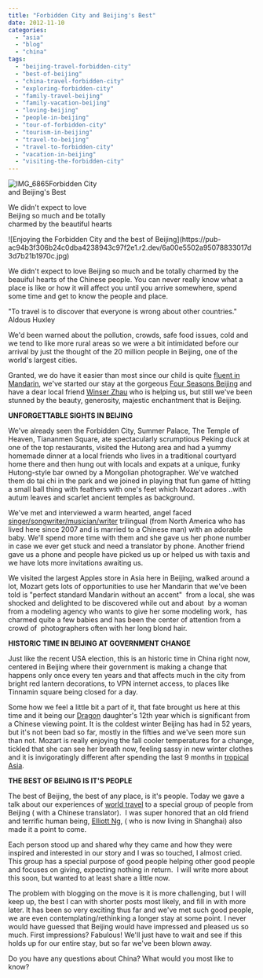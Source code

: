 ```yaml
---
title: "Forbidden City and Beijing's Best"
date: 2012-11-10
categories: 
  - "asia"
  - "blog"
  - "china"
tags: 
  - "beijing-travel-forbidden-city"
  - "best-of-beijing"
  - "china-travel-forbidden-city"
  - "exploring-forbidden-city"
  - "family-travel-beijing"
  - "family-vacation-beijing"
  - "loving-beijing"
  - "people-in-beijing"
  - "tour-of-forbidden-city"
  - "tourism-in-beijing"
  - "travel-to-beijing"
  - "travel-to-forbidden-city"
  - "vacation-in-beijing"
  - "visiting-the-forbidden-city"
---
```


![IMG_6865](https://pub-ac94b3f306b24c0dba4238943c97f2e1.r2.dev/6a00e5502a95078833017c334c8a57970b.jpg)Forbidden City  
and Beijing's Best  
  
We didn't expect to love  
Beijing so much and be totally  
charmed by the beautiful hearts

<!--more--> ![Enjoying the Forbidden City and the best of Beijing](https://pub-ac94b3f306b24c0dba4238943c97f2e1.r2.dev/6a00e5502a95078833017d3d7b21b1970c.jpg)  
  
We didn't expect to love Beijing so much and be totally charmed by the beauiful hearts of the Chinese people. You can never really know what a place is like or how it will affect you until you arrive somewhere, spend some time and get to know the people and place.  
  
"To travel is to discover that everyone is wrong about other countries." Aldous Huxley  
  
We'd been warned about the pollution, crowds, safe food issues, cold and we tend to like more rural areas so we were a bit intimidated before our arrival by just the thought of the 20 million people in Beijing, one of the world's largest cities.  
  
Granted, we do have it easier than most since our child is quite [fluent in Mandarin](https://pub-ac94b3f306b24c0dba4238943c97f2e1.r2.dev/2012/06/why-learn-mandarin-in-tropical-asia-penang.html "fluent in Mandarin"), we've started our stay at the gorgeous [Four Seasons Beijing](http://www.fourseasons.com/beijing/ "four seasons beijing") and have a dear local friend [Winser Zhau](http://www.chinatravel20.com/2012/05/21/winser-zhaothe-taiji-quan-master-in-beijing/ "winser Zhao") who is helping us, but still we've been stunned by the beauty, generosity, majestic enchantment that is Beijing.  
  
**UNFORGETTABLE SIGHTS IN BEIJING**  
  
We've already seen the Forbidden City, Summer Palace, The Temple of Heaven, Tiananmen Square, ate spectacularly scrumptious Peking duck at one of the top restaurants, visited the Hutong area and had a yummy homemade dinner at a local friends who lives in a traditional courtyard home there and then hung out with locals and expats at a unique, funky Hutong-style bar owned by a Mongolian photographer. We've watched them do tai chi in the park and we joined in playing that fun game of hitting a small ball thing with feathers with one's feet which Mozart adores ..with autum leaves and scarlet ancient temples as background.  
  
We've met and interviewed a warm hearted, angel faced [singer/songwriter/musician/writer](http://www.emberswift.com/ "singer/songwriter/musician/writer") trilingual (from North America who has lived here since 2007 and is married to a Chinese man) with an adorable baby. We'll spend more time with them and she gave us her phone number in case we ever get stuck and need a translator by phone. Another friend gave us a phone and people have picked us up or helped us with taxis and we have lots more invitations awaiting us.  
  
We visited the largest Apples store in Asia here in Beijing, walked around a lot, Mozart gets lots of opportunities to use her Mandarin that we've been told is "perfect standard Mandarin without an accent"  from a local, she was shocked and delighted to be discovered while out and about  by a woman from a modeling agency who wants to give her some modeling work,  has charmed quite a few babies and has been the center of attention from a crowd of  photographers often with her long blond hair.  
  
**HISTORIC TIME IN BEIJING AT GOVERNMENT CHANGE**  
  
Just like the recent USA election, this is an historic time in China right now, centered in Beijing where their government is making a change that happens only once every ten years and that affects much in the city from bright red lantern decorations, to VPN internet access, to places like Tinnamin square being closed for a day.  
  
Some how we feel a little bit a part of it, that fate brought us here at this time and it being our [Dragon](https://pub-ac94b3f306b24c0dba4238943c97f2e1.r2.dev/2012/11/visiting-china-and-dragons.html#more "visiting china in  a dragon year with a dragon daughter") daughter's 12th year which is significant from a Chinese viewing point. It is the coldest winter Beijing has had in 52 years, but it's not been bad so far, mostly in the fifties and we've seen more sun than not. Mozart is really enjoying the fall cooler temperatures for a change, tickled that she can see her breath now, feeling sassy in new winter clothes and it is invigoratingly different after spending the last 9 months in [tropical Asia](https://pub-ac94b3f306b24c0dba4238943c97f2e1.r2.dev/2011/01/tropical-winter-home-in-penang-malaysia-location-indenpendent-digital-nomad-long-term-travel-tips-.html "tropical Asia").  
  
**THE BEST OF BEIJING IS IT'S PEOPLE**  
  
The best of Beijing, the best of any place, is it's people. Today we gave a talk about our experiences of [world travel](https://pub-ac94b3f306b24c0dba4238943c97f2e1.r2.dev/2008/06/how-to-do-exten.html "world travel") to a special group of people from Beijing ( with a Chinese translator).  I was super honored that an old friend and terrific human being, [Elliott Ng](http://elliottng.com/ "Elliott Ng"), ( who is now living in Shanghai) also made it a point to come.  
  
Each person stood up and shared why they came and how they were inspired and interested in our story and I was so touched, I almost cried. This group has a special purpose of good people helping other good people and focuses on giving, expecting nothing in return.  I will write more about this soon, but wanted to at least share a little now.  
  
The problem with blogging on the move is it is more challenging, but I will keep up, the best I can with shorter posts most likely, and fill in with more later. It has been so very exciting thus far and we've met such good people, we are even contemplating/rethinking a longer stay at some point. I never would have guessed that Beijing would have impressed and pleased us so much. First impressions? Fabulous! We'll just have to wait and see if this holds up for our entire stay, but so far we've been blown away.  
  
Do you have any questions about China? What would you most like to know?
